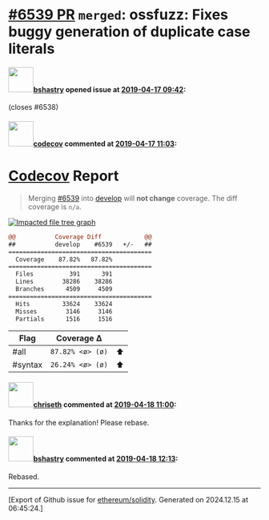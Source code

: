 # [\#6539 PR](https://github.com/ethereum/solidity/pull/6539) `merged`: ossfuzz: Fixes buggy generation of duplicate case literals

#### <img src="https://avatars.githubusercontent.com/u/2388185?v=4" width="50">[bshastry](https://github.com/bshastry) opened issue at [2019-04-17 09:42](https://github.com/ethereum/solidity/pull/6539):

(closes #6538)

#### <img src="https://avatars.githubusercontent.com/in/254?v=4" width="50">[codecov](https://github.com/apps/codecov) commented at [2019-04-17 11:03](https://github.com/ethereum/solidity/pull/6539#issuecomment-484038234):

# [Codecov](https://codecov.io/gh/ethereum/solidity/pull/6539?src=pr&el=h1) Report
> Merging [#6539](https://codecov.io/gh/ethereum/solidity/pull/6539?src=pr&el=desc) into [develop](https://codecov.io/gh/ethereum/solidity/commit/bdbe1e55b3015faa5790ddf3bfa89f3326f275da?src=pr&el=desc) will **not change** coverage.
> The diff coverage is `n/a`.

[![Impacted file tree graph](https://codecov.io/gh/ethereum/solidity/pull/6539/graphs/tree.svg?width=650&token=87PGzVEwU0&height=150&src=pr)](https://codecov.io/gh/ethereum/solidity/pull/6539?src=pr&el=tree)

```diff
@@           Coverage Diff            @@
##           develop    #6539   +/-   ##
========================================
  Coverage    87.82%   87.82%           
========================================
  Files          391      391           
  Lines        38286    38286           
  Branches      4509     4509           
========================================
  Hits         33624    33624           
  Misses        3146     3146           
  Partials      1516     1516
```

| Flag | Coverage Δ | |
|---|---|---|
| #all | `87.82% <ø> (ø)` | :arrow_up: |
| #syntax | `26.24% <ø> (ø)` | :arrow_up: |

#### <img src="https://avatars.githubusercontent.com/u/9073706?v=4" width="50">[chriseth](https://github.com/chriseth) commented at [2019-04-18 11:00](https://github.com/ethereum/solidity/pull/6539#issuecomment-484454512):

Thanks for the explanation! Please rebase.

#### <img src="https://avatars.githubusercontent.com/u/2388185?v=4" width="50">[bshastry](https://github.com/bshastry) commented at [2019-04-18 12:13](https://github.com/ethereum/solidity/pull/6539#issuecomment-484479476):

Rebased.


-------------------------------------------------------------------------------



[Export of Github issue for [ethereum/solidity](https://github.com/ethereum/solidity). Generated on 2024.12.15 at 06:45:24.]
